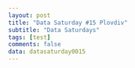 ```yaml
---
layout: post
title: "Data Saturday #15 Plovdiv"
subtitle: "Data Saturdays"
tags: [test]
comments: false
data: datasaturday0015
---
```

